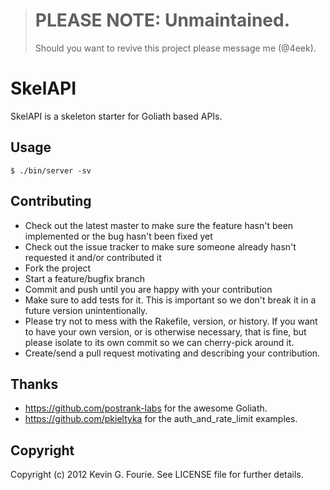 > # PLEASE NOTE: Unmaintained.
> Should you want to revive this project please message me (@4eek).

#  SkelAPI

SkelAPI is a skeleton starter for Goliath based APIs.

## Usage

    $ ./bin/server -sv

## Contributing

* Check out the latest master to make sure the feature hasn't been implemented or the bug hasn't been fixed yet
* Check out the issue tracker to make sure someone already hasn't requested it and/or contributed it
* Fork the project
* Start a feature/bugfix branch
* Commit and push until you are happy with your contribution
* Make sure to add tests for it. This is important so we don't break it in a future version unintentionally.
* Please try not to mess with the Rakefile, version, or history. If you want to have your own version, or is otherwise necessary, that is fine, but please isolate to its own commit so we can cherry-pick around it.
* Create/send a pull request motivating and describing your contribution.

## Thanks

* https://github.com/postrank-labs for the awesome Goliath.
* https://github.com/pkieltyka for the auth_and_rate_limit examples.

## Copyright

Copyright (c) 2012 Kevin G. Fourie. See LICENSE file for further details.
